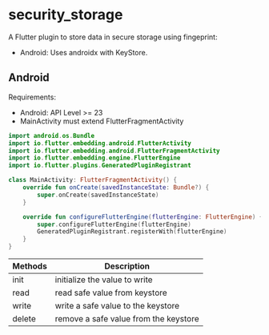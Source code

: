 # security_storage

A Flutter plugin to store data in secure storage using fingeprint:

* Android: Uses androidx with KeyStore.
## Android
Requirements:
- Android: API Level >= 23
- MainActivity must extend FlutterFragmentActivity

```kotlin
import android.os.Bundle
import io.flutter.embedding.android.FlutterActivity
import io.flutter.embedding.android.FlutterFragmentActivity
import io.flutter.embedding.engine.FlutterEngine
import io.flutter.plugins.GeneratedPluginRegistrant

class MainActivity: FlutterFragmentActivity() {
    override fun onCreate(savedInstanceState: Bundle?) {
        super.onCreate(savedInstanceState)
    }

    override fun configureFlutterEngine(flutterEngine: FlutterEngine) {
        super.configureFlutterEngine(flutterEngine)
        GeneratedPluginRegistrant.registerWith(flutterEngine)
    }
}
```
Methods | Description
--- | --- 
init | initialize the value to write
read | read safe value from keystore
write | write a safe value to the keystore
delete | remove a safe value from the keystore